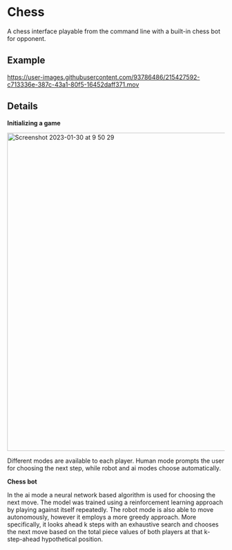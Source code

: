 # Chess
A chess interface playable from the command line with a built-in chess bot for opponent.


## Example


https://user-images.githubusercontent.com/93786486/215427592-c713336e-387c-43a1-80f5-16452daff371.mov


## Details

**Initializing a game**

<img width="735" alt="Screenshot 2023-01-30 at 9 50 29" src="https://user-images.githubusercontent.com/93786486/215430272-2b70d33b-cddd-4b51-a43b-f9da71b96c66.png">

Different modes are available to each player. Human mode prompts the user for choosing the next step, while robot and ai modes choose automatically.

**Chess bot**

In the ai mode a neural network based algorithm is used for choosing the next move. The model was trained using a reinforcement learning approach by playing against itself repeatedly. The robot mode is also able to move autonomously, however it employs a more greedy approach. More specifically, it looks ahead k steps with an exhaustive search and chooses the next move based on the total piece values of both players at that k-step-ahead hypothetical position.



